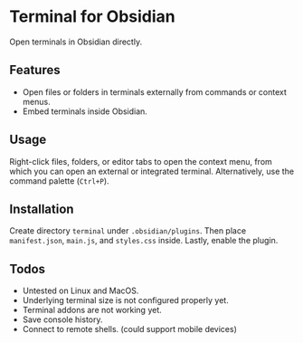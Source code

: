 # Terminal for Obsidian

Open terminals in Obsidian directly.

## Features

- Open files or folders in terminals externally from commands or context menus.
- Embed terminals inside Obsidian.

## Usage

Right-click files, folders, or editor tabs to open the context menu, from which you can open an external or integrated terminal. Alternatively, use the command palette (`Ctrl+P`).

## Installation

Create directory `terminal` under `.obsidian/plugins`. Then place `manifest.json`, `main.js`, and `styles.css` inside. Lastly, enable the plugin.

## Todos

- Untested on Linux and MacOS.
- Underlying terminal size is not configured properly yet.
- Terminal addons are not working yet.
- Save console history.
- Connect to remote shells. (could support mobile devices)

